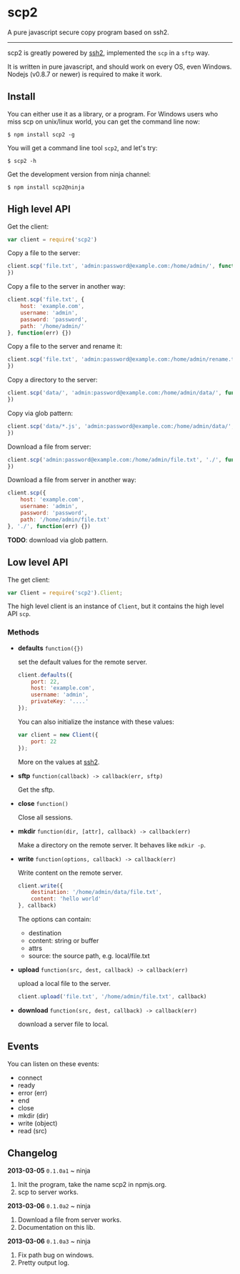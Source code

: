 # scp2

A pure javascript secure copy program based on ssh2.

-----

scp2 is greatly powered by [ssh2](https://github.com/mscdex/ssh2), implemented the `scp` in a `sftp` way.

It is written in pure javascript, and should work on every OS, even Windows. Nodejs (v0.8.7 or newer) is required to make it work.


## Install

You can either use it as a library, or a program. For Windows users who miss scp on unix/linux world, you can get the command line now:

    $ npm install scp2 -g

You will get a command line tool `scp2`, and let's try:

    $ scp2 -h

Get the development version from ninja channel:

    $ npm install scp2@ninja


## High level API


Get the client:

```js
var client = require('scp2')
```

Copy a file to the server:

```js
client.scp('file.txt', 'admin:password@example.com:/home/admin/', function(err) {
})
```

Copy a file to the server in another way:

```js
client.scp('file.txt', {
    host: 'example.com',
    username: 'admin',
    password: 'password',
    path: '/home/admin/'
}, function(err) {})
```

Copy a file to the server and rename it:

```js
client.scp('file.txt', 'admin:password@example.com:/home/admin/rename.txt', function(err) {
})
```

Copy a directory to the server:

```js
client.scp('data/', 'admin:password@example.com:/home/admin/data/', function(err) {
})
```

Copy via glob pattern:

```js
client.scp('data/*.js', 'admin:password@example.com:/home/admin/data/', function(err) {
})
```

Download a file from server:

```js
client.scp('admin:password@example.com:/home/admin/file.txt', './', function(err) {
})
```

Download a file from server in another way:

```js
client.scp({
    host: 'example.com',
    username: 'admin',
    password: 'password',
    path: '/home/admin/file.txt'
}, './', function(err) {})
```

**TODO**: download via glob pattern.


## Low level API

The get client:

```js
var Client = require('scp2').Client;
```

The high level client is an instance of `Client`, but it contains the high level API `scp`.

### Methods


- **defaults** `function({})`

  set the default values for the remote server.

  ```js
  client.defaults({
      port: 22,
      host: 'example.com',
      username: 'admin',
      privateKey: '....'
  });
  ```

  You can also initialize the instance with these values:

  ```js
  var client = new Client({
      port: 22
  });
  ```

  More on the values at [ssh2](https://github.com/mscdex/ssh2).


- **sftp** `function(callback) -> callback(err, sftp)`

  Get the sftp.

- **close** `function()`

  Close all sessions.

- **mkdir** `function(dir, [attr], callback) -> callback(err)`

  Make a directory on the remote server. It behaves like `mdkir -p`.

- **write** `function(options, callback) -> callback(err)`

  Write content on the remote server.

  ```js
  client.write({
      destination: '/home/admin/data/file.txt',
      content: 'hello world'
  }, callback)
  ```

  The options can contain:

  - destination
  - content: string or buffer
  - attrs
  - source: the source path, e.g. local/file.txt

- **upload** `function(src, dest, callback) -> callback(err)`

  upload a local file to the server.

  ```js
  client.upload('file.txt', '/home/admin/file.txt', callback)
  ```

- **download** `function(src, dest, callback) -> callback(err)`

  download a server file to local.


## Events

You can listen on these events:

- connect
- ready
- error (err)
- end
- close
- mkdir (dir)
- write (object)
- read (src)

## Changelog

**2013-03-05** `0.1.0a1` ~ ninja

1. Init the program, take the name scp2 in npmjs.org.
2. scp to server works.

**2013-03-06** `0.1.0a2` ~ ninja

1. Download a file from server works.
2. Documentation on this lib.

**2013-03-06** `0.1.0a3` ~ ninja

1. Fix path bug on windows.
2. Pretty output log.

